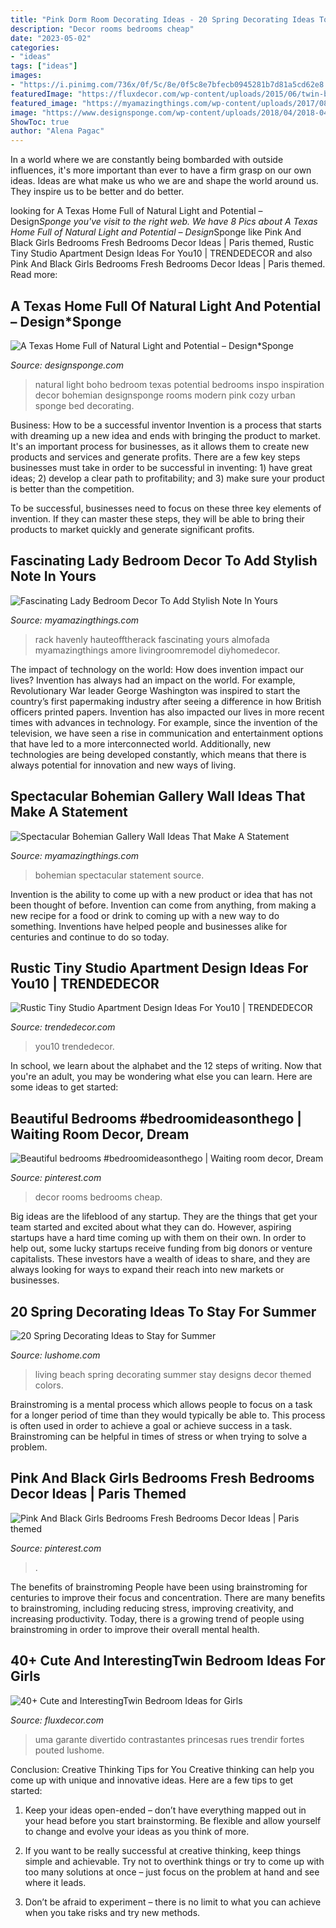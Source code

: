 ```yaml
---
title: "Pink Dorm Room Decorating Ideas - 20 Spring Decorating Ideas To Stay For Summer"
description: "Decor rooms bedrooms cheap"
date: "2023-05-02"
categories:
- "ideas"
tags: ["ideas"]
images:
- "https://i.pinimg.com/736x/0f/5c/8e/0f5c8e7bfecb0945281b7d81a5cd62e8.jpg"
featuredImage: "https://fluxdecor.com/wp-content/uploads/2015/06/twin-bedroom-ideas-for-girls/11-twin-bedroom-ideas-for-girls.jpg"
featured_image: "https://myamazingthings.com/wp-content/uploads/2017/08/lady-room-4.jpg"
image: "https://www.designsponge.com/wp-content/uploads/2018/04/2018-04-06-02.37.38-2.jpg"
ShowToc: true
author: "Alena Pagac"
---
```



In a world where we are constantly being bombarded with outside influences, it's more important than ever to have a firm grasp on our own ideas. Ideas are what make us who we are and shape the world around us. They inspire us to be better and do better.

	

		
looking for A Texas Home Full of Natural Light and Potential – Design*Sponge you've visit to the right web. We have 8 Pics about A Texas Home Full of Natural Light and Potential – Design*Sponge like Pink And Black Girls Bedrooms Fresh Bedrooms Decor Ideas | Paris themed, Rustic Tiny Studio Apartment Design Ideas For You10 | TRENDEDECOR and also Pink And Black Girls Bedrooms Fresh Bedrooms Decor Ideas | Paris themed. Read more:
		
    
## A Texas Home Full Of Natural Light And Potential – Design*Sponge

<img loading=lazy src="https://www.designsponge.com/wp-content/uploads/2018/04/2018-04-06-02.37.38-2.jpg" onerror="this.onerror=null;this.src='https://tse3.mm.bing.net/th?id=OIP.FrTnee30Uy56DlITukqnggHaJ3&amp;pid=15.1';" alt="A Texas Home Full of Natural Light and Potential – Design*Sponge">

_Source: designsponge.com_

>natural light boho bedroom texas potential bedrooms inspo inspiration decor bohemian designsponge rooms modern pink cozy urban sponge bed decorating. 

	

Business: How to be a successful inventor
Invention is a process that starts with dreaming up a new idea and ends with bringing the product to market. It's an important process for businesses, as it allows them to create new products and services and generate profits.
There are a few key steps businesses must take in order to be successful in inventing: 1) have great ideas; 2) develop a clear path to profitability; and 3) make sure your product is better than the competition.

To be successful, businesses need to focus on these three key elements of invention. If they can master these steps, they will be able to bring their products to market quickly and generate significant profits.

    
## Fascinating Lady Bedroom Decor To Add Stylish Note In Yours

<img loading=lazy src="https://myamazingthings.com/wp-content/uploads/2017/08/lady-room-4.jpg" onerror="this.onerror=null;this.src='https://tse4.mm.bing.net/th?id=OIP.sFUlMaYcWf9B3vY1AzIa3gHaKO&amp;pid=15.1';" alt="Fascinating Lady Bedroom Decor To Add Stylish Note In Yours">

_Source: myamazingthings.com_

>rack havenly hauteofftherack fascinating yours almofada myamazingthings amore livingroomremodel diyhomedecor. 

	

The impact of technology on the world: How does invention impact our lives?
Invention has always had an impact on the world. For example, Revolutionary War leader George Washington was inspired to start the country’s first papermaking industry after seeing a difference in how British officers printed papers. Invention has also impacted our lives in more recent times with advances in technology. For example, since the invention of the television, we have seen a rise in communication and entertainment options that have led to a more interconnected world. Additionally, new technologies are being developed constantly, which means that there is always potential for innovation and new ways of living.

    
## Spectacular Bohemian Gallery Wall Ideas That Make A Statement

<img loading=lazy src="http://myamazingthings.com/wp-content/uploads/2018/02/bohemian-gallery-wall-3.jpg" onerror="this.onerror=null;this.src='https://tse4.mm.bing.net/th?id=OIP.AHM-y3hp0fCCRWLb-fiLiAHaJ4&amp;pid=15.1';" alt="Spectacular Bohemian Gallery Wall Ideas That Make A Statement">

_Source: myamazingthings.com_

>bohemian spectacular statement source. 

	

Invention is the ability to come up with a new product or idea that has not been thought of before. Invention can come from anything, from making a new recipe for a food or drink to coming up with a new way to do something. Inventions have helped people and businesses alike for centuries and continue to do so today.

    
## Rustic Tiny Studio Apartment Design Ideas For You10 | TRENDEDECOR

<img loading=lazy src="https://i1.wp.com/trendedecor.com/wp-content/uploads/2019/08/rustic-tiny-studio-apartment-design-ideas-for-you10.jpg?w=1024&amp;ssl=1" onerror="this.onerror=null;this.src='https://tse1.mm.bing.net/th?id=OIP.Gih_NTpaIoNqXq8Gd_cftAHaJ3&amp;pid=15.1';" alt="Rustic Tiny Studio Apartment Design Ideas For You10 | TRENDEDECOR">

_Source: trendedecor.com_

>you10 trendedecor. 

	

In school, we learn about the alphabet and the 12 steps of writing. Now that you're an adult, you may be wondering what else you can learn. Here are some ideas to get started: 

    
## Beautiful Bedrooms #bedroomideasonthego | Waiting Room Decor, Dream

<img loading=lazy src="https://i.pinimg.com/736x/10/03/40/1003403f1a7a068a29b72e81e0e43089.jpg" onerror="this.onerror=null;this.src='https://tse2.mm.bing.net/th?id=OIP.qHenfxBIjWEyBy5mOz_UjQHaLT&amp;pid=15.1';" alt="Beautiful bedrooms #bedroomideasonthego | Waiting room decor, Dream">

_Source: pinterest.com_

>decor rooms bedrooms cheap. 

	

Big ideas are the lifeblood of any startup. They are the things that get your team started and excited about what they can do. However, aspiring startups have a hard time coming up with them on their own. In order to help out, some lucky startups receive funding from big donors or venture capitalists. These investors have a wealth of ideas to share, and they are always looking for ways to expand their reach into new markets or businesses.

    
## 20 Spring Decorating Ideas To Stay For Summer

<img loading=lazy src="https://www.lushome.com/wp-content/uploads/2015/04/spring-decorating-ideas-room-colors-themed-decor-20.jpg" onerror="this.onerror=null;this.src='https://tse4.mm.bing.net/th?id=OIP.yIR9NLN-xNFYRO38mmDwNAHaJ9&amp;pid=15.1';" alt="20 Spring Decorating Ideas to Stay for Summer">

_Source: lushome.com_

>living beach spring decorating summer stay designs decor themed colors. 

	

Brainstroming is a mental process which allows people to focus on a task for a longer period of time than they would typically be able to. This process is often used in order to achieve a goal or achieve success in a task. Brainstroming can be helpful in times of stress or when trying to solve a problem.

    
## Pink And Black Girls Bedrooms Fresh Bedrooms Decor Ideas | Paris Themed

<img loading=lazy src="https://i.pinimg.com/736x/0f/5c/8e/0f5c8e7bfecb0945281b7d81a5cd62e8.jpg" onerror="this.onerror=null;this.src='https://tse4.mm.bing.net/th?id=OIP.l-kSoddBSzW_ETJu84-4cQHaJ4&amp;pid=15.1';" alt="Pink And Black Girls Bedrooms Fresh Bedrooms Decor Ideas | Paris themed">

_Source: pinterest.com_

>. 

	

The benefits of brainstroming
People have been using brainstroming for centuries to improve their focus and concentration. There are many benefits to brainstroming, including reducing stress, improving creativity, and increasing productivity. Today, there is a growing trend of people using brainstroming in order to improve their overall mental health.

    
## 40+ Cute And InterestingTwin Bedroom Ideas For Girls

<img loading=lazy src="https://fluxdecor.com/wp-content/uploads/2015/06/twin-bedroom-ideas-for-girls/11-twin-bedroom-ideas-for-girls.jpg" onerror="this.onerror=null;this.src='https://tse4.mm.bing.net/th?id=OIP.JJHWss2XjjvFp7iuYUKdDQHaJ4&amp;pid=15.1';" alt="40+ Cute and InterestingTwin Bedroom Ideas for Girls">

_Source: fluxdecor.com_

>uma garante divertido contrastantes princesas rues trendir fortes pouted lushome. 

	

Conclusion: Creative Thinking Tips for You
Creative thinking can help you come up with unique and innovative ideas. Here are a few tips to get started:
1. Keep your ideas open-ended – don’t have everything mapped out in your head before you start brainstorming. Be flexible and allow yourself to change and evolve your ideas as you think of more.

2. If you want to be really successful at creative thinking, keep things simple and achievable. Try not to overthink things or try to come up with too many solutions at once – just focus on the problem at hand and see where it leads.

3. Don’t be afraid to experiment – there is no limit to what you can achieve when you take risks and try new methods.

